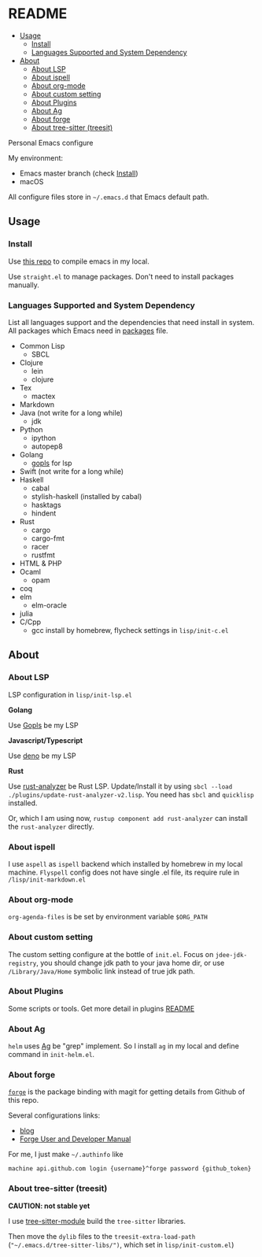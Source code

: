 # README

- [Usage](#usage)
  - [Install](#install)
  - [Languages Supported and System Dependency](#languages-supported-and-system-dependency)
- [About](#about)
  - [About LSP](#about-lsp)
  - [About ispell](#about-ispell)
  - [About org-mode](#about-orgmode)
  - [About custom setting](#about-custom-setting)
  - [About Plugins](#about-plugins)
  - [About Ag](#about-ag)
  - [About forge](#about-forge)
  - [About tree-sitter (treesit)](#about-tree-sitter-treesit)
    
Personal Emacs configure 

My environment:

  * Emacs master branch (check [Install](#install))
  * macOS

All configure files store in `~/.emacs.d` that Emacs default path.

## Usage

### Install

Use [this repo](https://github.com/jimeh/build-emacs-for-macos.git) to compile emacs in my local.

Use `straight.el` to manage packages. Don't need to install packages manually.

### Languages Supported and System Dependency ###

List all languages support and the dependencies that need install in system. All packages which Emacs need in [packages](./packages) file.

+ Common Lisp
    - SBCL 
+ Clojure
    - lein
	- clojure
+ Tex
    - mactex
+ Markdown
+ Java (not write for a long while)
    - jdk
+ Python
	- ipython
	- autopep8
+ Golang
	- [gopls](https://github.com/golang/tools/tree/master/gopls) for lsp
+ Swift (not write for a long while)
+ Haskell
	- cabal
	- stylish-haskell (installed by cabal)
	- hasktags
	- hindent
+ Rust
	- cargo
	- cargo-fmt
	- racer
	- rustfmt
+ HTML & PHP
+ Ocaml
	- opam
+ coq 
+ elm
  - elm-oracle
+ julia
+ C/Cpp
  - gcc install by homebrew, flycheck settings in `lisp/init-c.el`
   
## About ##

### About LSP ###

LSP configuration in `lisp/init-lsp.el`

**Golang**

Use [Gopls](https://github.com/golang/tools/tree/master/gopls) be my LSP

**Javascript/Typescript**

Use [deno](https://deno.land/#installation) be my LSP

**Rust**

Use [rust-analyzer](https://github.com/rust-analyzer/rust-analyzer) be Rust LSP. Update/Install it by using `sbcl --load ./plugins/update-rust-analyzer-v2.lisp`. You need has `sbcl` and `quicklisp` installed.

Or, which I am using now, `rustup component add rust-analyzer` can install the `rust-analyzer` directly.

### About ispell ###

I use `aspell` as `ispell` backend which installed by homebrew in my local machine. `Flyspell` config does not have single .el file, its require rule in `/lisp/init-markdown.el` 

### About org-mode ###

`org-agenda-files` is be set by environment variable `$ORG_PATH`

### About custom setting ###

The custom setting configure at the bottle of `init.el`. Focus on `jdee-jdk-registry`, you should change jdk path to your java home dir, or use `/Library/Java/Home` symbolic link instead of true jdk path.

### About Plugins ###

Some scripts or tools. Get more detail in plugins [README](./plugins/README.md)

### About Ag ###

`helm` uses [Ag](https://github.com/ggreer/the_silver_searcher) be "grep" implement. So I install `ag` in my local and define command in `init-helm.el`.

### About forge ###

<code>[forge](https://github.com/magit/forge)</code> is the package binding with magit for getting details from Github of this repo. 

Several configurations links:

- [blog](https://practical.li/spacemacs/source-control/forge-configuration.html)
- [Forge User and Developer Manual](https://magit.vc/manual/forge.html)

For me, I just make `~/.authinfo` like 

`machine api.github.com login {username}^forge password {github_token}`

### About tree-sitter (treesit) ###

**CAUTION: not stable yet**

I use [tree-sitter-module](https://github.com/casouri/tree-sitter-module.git) build the `tree-sitter` libraries. 

Then move the `dylib` files to the `treesit-extra-load-path` (`"~/.emacs.d/tree-sitter-libs/")`, which set in `lisp/init-custom.el`)

